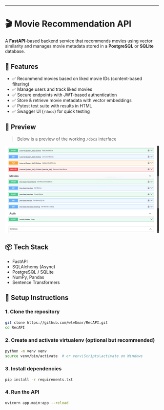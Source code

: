 
---

# 🎬 Movie Recommendation API

A **FastAPI**-based backend service that recommends movies using vector similarity and manages movie metadata stored in a **PostgreSQL** or **SQLite** database.

## 🚀 Features

* ✅ Recommend movies based on liked movie IDs (content-based filtering)
* ✅ Manage users and track liked movies
* ✅ Secure endpoints with JWT-based authentication
* ✅ Store & retrieve movie metadata with vector embeddings
* ✅ Pytest test suite with results in HTML
* ✅ Swagger UI (`/docs`) for quick testing

## 🧪 Preview

> Below is a preview of the working `/docs` interface

![Swagger UI Screenshot](Capture.PNG)

## 📦 Tech Stack

* FastAPI
* SQLAlchemy (Async)
* PostgreSQL / SQLite
* NumPy, Pandas
* Sentence Transformers

## 🧰 Setup Instructions

### 1. Clone the repository

```bash
git clone https://github.com/wlvUmar/RecAPI.git
cd RecAPI
```

### 2. Create and activate virtualenv (optional but recommended)

```bash
python -m venv venv
source venv/bin/activate  # or venv\Scripts\activate on Windows
```

### 3. Install dependencies

```bash
pip install -r requirements.txt
```

### 4. Run the API

```bash
uvicorn app.main:app --reload
```


